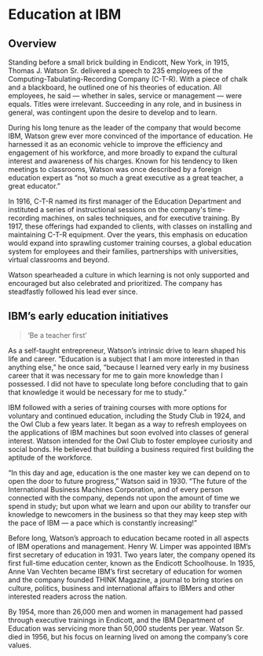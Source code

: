 # Education at IBM
## Overview
Standing before a small brick building in Endicott, New York, in 1915, Thomas J. Watson Sr. delivered a speech to 235 employees of the Computing-Tabulating-Recording Company (C-T-R). With a piece of chalk and a blackboard, he outlined one of his theories of education. All employees, he said — whether in sales, service or management — were equals. Titles were irrelevant. Succeeding in any role, and in business in general, was contingent upon the desire to develop and to learn.

During his long tenure as the leader of the company that would become IBM, Watson grew ever more convinced of the importance of education. He harnessed it as an economic vehicle to improve the efficiency and engagement of his workforce, and more broadly to expand the cultural interest and awareness of his charges. Known for his tendency to liken meetings to classrooms, Watson was once described by a foreign education expert as “not so much a great executive as a great teacher, a great educator.”

In 1916, C-T-R named its first manager of the Education Department and instituted a series of instructional sessions on the company's time-recording machines, on sales techniques, and for executive training. By 1917, these offerings had expanded to clients, with classes on installing and maintaining C-T-R equipment. Over the years, this emphasis on education would expand into sprawling customer training courses, a global education system for employees and their families, partnerships with universities, virtual classrooms and beyond.

Watson spearheaded a culture in which learning is not only supported and encouraged but also celebrated and prioritized. The company has steadfastly followed his lead ever since.


## IBM’s early education initiatives

> ‘Be a teacher first’

As a self-taught entrepreneur, Watson’s intrinsic drive to learn shaped his life and career. “Education is a subject that I am more interested in than anything else,” he once said, “because I learned very early in my business career that it was necessary for me to gain more knowledge than I possessed. I did not have to speculate long before concluding that to gain that knowledge it would be necessary for me to study.”

IBM followed with a series of training courses with more options for voluntary and continued education, including the Study Club in 1924, and the Owl Club a few years later. It began as a way to refresh employees on the applications of IBM machines but soon evolved into classes of general interest. Watson intended for the Owl Club to foster employee curiosity and social bonds. He believed that building a business required first building the aptitude of the workforce.

“In this day and age, education is the one master key we can depend on to open the door to future progress,” Watson said in 1930. “The future of the International Business Machines Corporation, and of every person connected with the company, depends not upon the amount of time we spend in study; but upon what we learn and upon our ability to transfer our knowledge to newcomers in the business so that they may keep step with the pace of IBM — a pace which is constantly increasing!”

Before long, Watson’s approach to education became rooted in all aspects of IBM operations and management. Henry W. Limper was appointed IBM’s first secretary of education in 1931. Two years later, the company opened its first full-time education center, known as the Endicott Schoolhouse. In 1935, Anne Van Vechten became IBM’s first secretary of education for women and the company founded THINK Magazine, a journal to bring stories on culture, politics, business and international affairs to IBMers and other interested readers across the nation.

By 1954, more than 26,000 men and women in management had passed through executive trainings in Endicott, and the IBM Department of Education was servicing more than 50,000 students per year. Watson Sr. died in 1956, but his focus on learning lived on among the company’s core values.